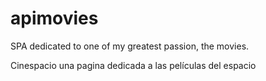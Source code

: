 # apimovies
SPA dedicated to one of my greatest passion, the movies.


<div width="50">
Cinespacio una pagina dedicada a las películas del espacio
</div>
